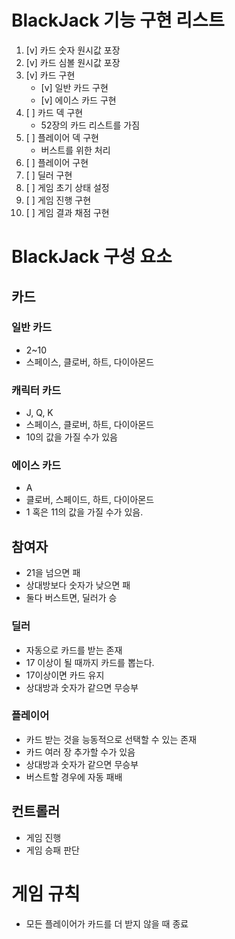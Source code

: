 # BlackJack 기능 구현 리스트
1. [v] 카드 숫자 원시값 포장
2. [v] 카드 심볼 원시값 포장
3. [v] 카드 구현
    - [v] 일반 카드 구현
    - [v] 에이스 카드 구현
4. [ ] 카드 덱 구현
    - 52장의 카드 리스트를 가짐
5. [ ] 플레이어 덱 구현
    - 버스트를 위한 처리
6. [ ] 플레이어 구현
7. [ ] 딜러 구현
8. [ ] 게임 초기 상태 설정
9. [ ] 게임 진행 구현
10. [ ] 게임 결과 채점 구현
 

# BlackJack 구성 요소
## 카드
### 일반 카드 
- 2~10
- 스페이스, 클로버, 하트, 다이아몬드 
### 캐릭터 카드
- J, Q, K
- 스페이스, 클로버, 하트, 다이아몬드 
- 10의 값을 가질 수가 있음 

### 에이스 카드 
- A 
- 클로버, 스페이드, 하트, 다이아몬드
- 1 혹은 11의 값을 가질 수가 있음. 

## 참여자
- 21을 넘으면 패
- 상대방보다 숫자가 낮으면 패
- 둘다 버스트면, 딜러가 승 

### 딜러
- 자동으로 카드를 받는 존재
- 17 이상이 될 때까지 카드를 뽑는다.
- 17이상이면 카드 유지
- 상대방과 숫자가 같으면 무승부 

### 플레이어
- 카드 받는 것을 능동적으로 선택할 수 있는 존재 
- 카드 여러 장 추가할 수가 있음
- 상대방과 숫자가 같으면 무승부 
- 버스트할 경우에 자동 패배 

## 컨트롤러 
- 게임 진행 
- 게임 승패 판단

# 게임 규칙
- 모든 플레이어가 카드를 더 받지 않을 때 종료